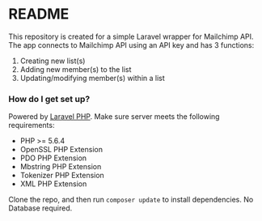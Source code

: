 # README #

This repository is created for a simple Laravel wrapper for Mailchimp API.
The app connects to Mailchimp API using an API key and has 3 functions:

1. Creating new list(s)
2. Adding new member(s) to the list
3. Updating/modifying member(s) within a list

### How do I get set up? ###

Powered by [Laravel PHP](https://laravel.com).
Make sure server meets the following requirements:

* PHP >= 5.6.4
* OpenSSL PHP Extension
* PDO PHP Extension
* Mbstring PHP Extension
* Tokenizer PHP Extension
* XML PHP Extension

Clone the repo, and then run `composer update` to install dependencies.
No Database required.